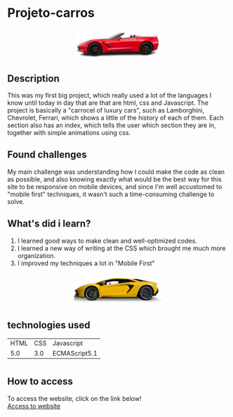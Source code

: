 # Projeto-carros

<p align="center">
 <img width="200" src="src/imagens/4.png">
</p>

## Description

 This was my first big project, which really used a lot of the languages I know until today in day that are that are html, css and Javascript. The project is basically a "carrocel of luxury cars", such as Lamborghini, Chevrolet, Ferrari, which shows a little of the history of each of them. Each section also has an index, which tells the user which section they are in, together with simple animations using css.

## Found challenges

 My main challenge was understanding how I could make the code as clean as possible, and also knowing exactly what would be the best way for this site to be responsive on mobile devices, and since I'm well accustomed to "mobile first" techniques, it wasn't such a time-consuming challenge to solve.

## What's did i learn?
  1. I learned good ways to make clean and well-optimized codes.
  2. I learned a new way of writing at the CSS which brought me much more organization.
  3. I improved my techniques a lot in "Mobile First"

<p align="center">
 <img width="200" src="src/imagens/3.png">
</p>

## technologies used

<table>
  <tr>
    <td>HTML</td>
    <td>CSS</td>
    <td>Javascript</td>
  </tr>
  <tr>
    <td>5.0</td>
    <td>3.0</td>
    <td>ECMAScript5.1</td>
  </tr>
</table>

#

## How to access

To access the website, click on the link below! <br>
<a href="https://filipi-pinheiro.github.io/Projeto-carros/" target="_blank">Access to website</a>
